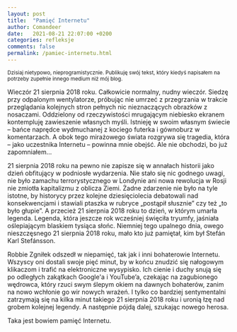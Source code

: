 ```yaml
---
layout: post
title:  "Pamięć Internetu"
author: Comandeer
date:   2021-08-21 22:07:00 +0200
categories: refleksje
comments: false
permalink: /pamiec-internetu.html
---
```


<small>Dzisiaj nietypowo, nieprogramistycznie. Publikuję swój tekst, który kiedyś napisałem na potrzeby zupełnie innego medium niż mój blog.</small>

Wieczór 21 sierpnia 2018 roku. Całkowicie normalny, nudny wieczór. Siedzę przy odpalonym wentylatorze, próbując nie umrzeć z przegrzania w trakcie przeglądania kolejnych stron pełnych nic nieznaczących obrazków z nosaczami. Oddzielony od rzeczywistości mrugającym niebiesko ekranem kontempluję zawieszenie własnych myśli. Istnieję w swoim własnym świecie – bańce naprędce wydmuchanej z kociego futerka i gównoburz w komentarzach. A obok tego mirażowego świata rozgrywa się tragedia, która – jako uczestnika Internetu – powinna mnie obejść. Ale nie obchodzi, bo już zapomniałem…

21 sierpnia 2018 roku na pewno nie zapisze się w annałach historii jako dzień obfitujący w podniosłe wydarzenia. Nie stało się nic godnego uwagi, nie było zamachu terrorystycznego w Londynie ani nowa rewolucja w Rosji nie zmiotła kapitalizmu z oblicza Ziemi. Żadne zdarzenie nie było na tyle istotne, by historycy przez kolejne dziesięciolecia debatowali nad konsekwencjami i stawiali ptaszka w rubryce „postąpił słusznie” czy też „to było głupie”. A przecież 21 sierpnia 2018 roku to dzień, w którym umarła legenda. Legenda, która jeszcze rok wcześniej święciła tryumfy, jaśniała oślepiającym blaskiem tysiąca słońc. Niemniej tego upalnego dnia, owego nieszczęsnego 21 sierpnia 2018 roku, mało kto już pamiętał, kim był Stefán Karl Stefánsson.

Robbie Zgniłek odszedł w niepamięć, tak jak i inni bohaterowie Internetu. Wszyscy oni dostali swoje pięć minut, by w końcu znudzić się nałogowym klikaczom i trafić na elektroniczne wysypisko. Ich cienie i duchy snują się po odległych zakątkach Google'a i YouTube’a, czekając na zagubionego wędrowca, który rzuci swym ślepym okiem na dawnych bohaterów, zanim na nowo wchłonie go wir nowych wrażeń. I tylko co bardziej sentymentalni zatrzymają się na kilka minut takiego 21 sierpnia 2018 roku i uronią łzę nad grobem kolejnej legendy. A następnie pójdą dalej, szukając nowego herosa.

Taka jest bowiem pamięć Internetu.
